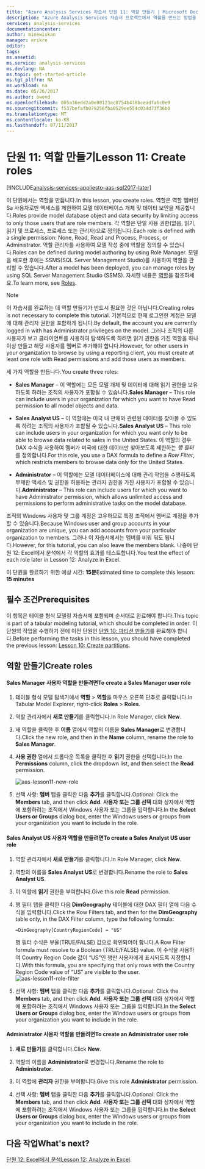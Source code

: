 ```yaml
---
title: "Azure Analysis Services 자습서 단원 11: 역할 만들기 | Microsoft Docs"
description: "Azure Analysis Services 자습서 프로젝트에서 역할을 만드는 방법을 설명합니다."
services: analysis-services
documentationcenter: 
author: minewiskan
manager: erikre
editor: 
tags: 
ms.assetid: 
ms.service: analysis-services
ms.devlang: NA
ms.topic: get-started-article
ms.tgt_pltfrm: NA
ms.workload: na
ms.date: 05/26/2017
ms.author: owend
ms.openlocfilehash: 085a36edd2a0e80123ac8754b438bceadfa6c0e9
ms.sourcegitcommit: f537befafb079256fba0529ee554c034d73f36b0
ms.translationtype: MT
ms.contentlocale: ko-KR
ms.lasthandoff: 07/11/2017
---
```

# <a name="lesson-11-create-roles"></a><span data-ttu-id="c7a32-103">단원 11: 역할 만들기</span><span class="sxs-lookup"><span data-stu-id="c7a32-103">Lesson 11: Create roles</span></span>

[!INCLUDE[analysis-services-appliesto-aas-sql2017-later](../../../includes/analysis-services-appliesto-aas-sql2017-later.md)]

<span data-ttu-id="c7a32-104">이 단원에서는 역할을 만듭니다.</span><span class="sxs-lookup"><span data-stu-id="c7a32-104">In this lesson, you create roles.</span></span> <span data-ttu-id="c7a32-105">역할은 역할 멤버인 Sa 사용자로만 액세스를 제한하여 모델 데이터베이스 개체 및 데이터 보안을 제공합니다.</span><span class="sxs-lookup"><span data-stu-id="c7a32-105">Roles provide model database object and data security by limiting access to only those users that are role members.</span></span> <span data-ttu-id="c7a32-106">각 역할은 단일 사용 권한(없음, 읽기, 읽기 및 프로세스, 프로세스 또는 관리자)으로 정의됩니다.</span><span class="sxs-lookup"><span data-stu-id="c7a32-106">Each role is defined with a single permission: None, Read, Read and Process, Process, or Administrator.</span></span> <span data-ttu-id="c7a32-107">역할 관리자를 사용하여 모델 작성 중에 역할을 정의할 수 있습니다.</span><span class="sxs-lookup"><span data-stu-id="c7a32-107">Roles can be defined during model authoring by using Role Manager.</span></span> <span data-ttu-id="c7a32-108">모델을 배포한 후에는 SSMS(SQL Server Management Studio)를 사용하여 역할을 관리할 수 있습니다.</span><span class="sxs-lookup"><span data-stu-id="c7a32-108">After a model has been deployed, you can manage roles by using SQL Server Management Studio (SSMS).</span></span> <span data-ttu-id="c7a32-109">자세한 내용은 [역할](https://docs.microsoft.com/sql/analysis-services/tabular-models/roles-ssas-tabular)을 참조하세요.</span><span class="sxs-lookup"><span data-stu-id="c7a32-109">To learn more, see [Roles](https://docs.microsoft.com/sql/analysis-services/tabular-models/roles-ssas-tabular).</span></span>
  
> [!NOTE]  
> <span data-ttu-id="c7a32-110">이 자습서를 완료하는 데 역할 만들기가 반드시 필요한 것은 아닙니다.</span><span class="sxs-lookup"><span data-stu-id="c7a32-110">Creating roles is not necessary to complete this tutorial.</span></span> <span data-ttu-id="c7a32-111">기본적으로 현재 로그인한 계정은 모델에 대해 관리자 권한을 포함하게 됩니다.</span><span class="sxs-lookup"><span data-stu-id="c7a32-111">By default, the account you are currently logged in with has Administrator privileges on the model.</span></span> <span data-ttu-id="c7a32-112">그러나 조직의 다른 사용자가 보고 클라이언트를 사용하여 탐색하도록 하려면 읽기 권한을 가진 역할을 하나 이상 만들고 해당 사용자를 멤버로 추가해야 합니다.</span><span class="sxs-lookup"><span data-stu-id="c7a32-112">However, for other users in your organization to browse by using a reporting client, you must create at least one role with Read permissions and add those users as members.</span></span>  
  
<span data-ttu-id="c7a32-113">세 가지 역할을 만듭니다.</span><span class="sxs-lookup"><span data-stu-id="c7a32-113">You create three roles:</span></span>  
  
-   <span data-ttu-id="c7a32-114">**Sales Manager** – 이 역할에는 모든 모델 개체 및 데이터에 대해 읽기 권한을 보유하도록 하려는 조직의 사용자가 포함될 수 있습니다.</span><span class="sxs-lookup"><span data-stu-id="c7a32-114">**Sales Manager** – This role can include users in your organization for which you want to have Read permission to all model objects and data.</span></span>  
  
-   <span data-ttu-id="c7a32-115">**Sales Analyst US** – 이 역할에는 미국 내 판매와 관련된 데이터를 찾아볼 수 있도록 하려는 조직의 사용자가 포함될 수 있습니다.</span><span class="sxs-lookup"><span data-stu-id="c7a32-115">**Sales Analyst US** – This role can include users in your organization for which you want only to be able to browse data related to sales in the United States.</span></span> <span data-ttu-id="c7a32-116">이 역할의 경우 DAX 수식을 사용하여 멤버가 미국에 대한 데이터만 찾아보도록 제한하는 *행 필터*를 정의합니다.</span><span class="sxs-lookup"><span data-stu-id="c7a32-116">For this role, you use a DAX formula to define a *Row Filter*, which restricts members to browse data only for the United States.</span></span>  
  
-   <span data-ttu-id="c7a32-117">**Administrator** – 이 역할에는 모델 데이터베이스에 대해 관리 작업을 수행하도록 무제한 액세스 및 권한을 허용하는 관리자 권한을 가진 사용자가 포함될 수 있습니다.</span><span class="sxs-lookup"><span data-stu-id="c7a32-117">**Administrator** – This role can include users for which you want to have Administrator permission, which allows unlimited access and permissions to perform administrative tasks on the model database.</span></span>  
  
<span data-ttu-id="c7a32-118">조직의 Windows 사용자 및 그룹 계정은 고유하므로 특정 조직에서 멤버로 계정을 추가할 수 있습니다.</span><span class="sxs-lookup"><span data-stu-id="c7a32-118">Because Windows user and group accounts in your organization are unique, you can add accounts from your particular organization to members.</span></span> <span data-ttu-id="c7a32-119">그러나 이 자습서에서는 멤버를 비워 둬도 됩니다.</span><span class="sxs-lookup"><span data-stu-id="c7a32-119">However, for this tutorial, you can also leave the members blank.</span></span> <span data-ttu-id="c7a32-120">나중에 단원 12: Excel에서 분석에서 각 역할의 효과를 테스트합니다.</span><span class="sxs-lookup"><span data-stu-id="c7a32-120">You test the effect of each role later in Lesson 12: Analyze in Excel.</span></span>  
  
<span data-ttu-id="c7a32-121">이 단원을 완료하기 위한 예상 시간: **15분**</span><span class="sxs-lookup"><span data-stu-id="c7a32-121">Estimated time to complete this lesson: **15 minutes**</span></span>  
  
## <a name="prerequisites"></a><span data-ttu-id="c7a32-122">필수 조건</span><span class="sxs-lookup"><span data-stu-id="c7a32-122">Prerequisites</span></span>  
<span data-ttu-id="c7a32-123">이 항목은 테이블 형식 모델링 자습서에 포함되며 순서대로 완료해야 합니다.</span><span class="sxs-lookup"><span data-stu-id="c7a32-123">This topic is part of a tabular modeling tutorial, which should be completed in order.</span></span> <span data-ttu-id="c7a32-124">이 단원의 작업을 수행하기 전에 이전 단원인 [단원 10: 파티션 만들기](../tutorials/aas-lesson-10-create-partitions.md)를 완료해야 합니다.</span><span class="sxs-lookup"><span data-stu-id="c7a32-124">Before performing the tasks in this lesson, you should have completed the previous lesson: [Lesson 10: Create partitions](../tutorials/aas-lesson-10-create-partitions.md).</span></span>  
  
## <a name="create-roles"></a><span data-ttu-id="c7a32-125">역할 만들기</span><span class="sxs-lookup"><span data-stu-id="c7a32-125">Create roles</span></span>  
  
#### <a name="to-create-a-sales-manager-user-role"></a><span data-ttu-id="c7a32-126">Sales Manager 사용자 역할을 만들려면</span><span class="sxs-lookup"><span data-stu-id="c7a32-126">To create a Sales Manager user role</span></span>  
  
1.  <span data-ttu-id="c7a32-127">테이블 형식 모델 탐색기에서 **역할** > **역할**을 마우스 오른쪽 단추로 클릭합니다.</span><span class="sxs-lookup"><span data-stu-id="c7a32-127">In Tabular Model Explorer, right-click **Roles** > **Roles**.</span></span>  
  
2.  <span data-ttu-id="c7a32-128">역할 관리자에서 **새로 만들기**를 클릭합니다.</span><span class="sxs-lookup"><span data-stu-id="c7a32-128">In Role Manager, click **New**.</span></span>  
  
3.  <span data-ttu-id="c7a32-129">새 역할을 클릭한 후 **이름** 열에서 역할의 이름을 **Sales Manager**로 변경합니다.</span><span class="sxs-lookup"><span data-stu-id="c7a32-129">Click the new role, and then in the **Name** column, rename the role to **Sales Manager**.</span></span>  
  
4.  <span data-ttu-id="c7a32-130">**사용 권한** 열에서 드롭다운 목록을 클릭한 후 **읽기** 권한을 선택합니다.</span><span class="sxs-lookup"><span data-stu-id="c7a32-130">In the **Permissions** column, click the dropdown list, and then select the **Read** permission.</span></span> 

    ![aas-lesson11-new-role](../tutorials/media/aas-lesson11-new-role.png) 
  
5.  <span data-ttu-id="c7a32-132">선택 사항: **멤버** 탭을 클릭한 다음 **추가**를 클릭합니다.</span><span class="sxs-lookup"><span data-stu-id="c7a32-132">Optional: Click the **Members** tab, and then click **Add**.</span></span> <span data-ttu-id="c7a32-133">**사용자 또는 그룹 선택** 대화 상자에서 역할에 포함하려는 조직에서 Windows 사용자 또는 그룹을 입력합니다.</span><span class="sxs-lookup"><span data-stu-id="c7a32-133">In the **Select Users or Groups** dialog box, enter the Windows users or groups from your organization you want to include in the role.</span></span>  
  
#### <a name="to-create-a-sales-analyst-us-user-role"></a><span data-ttu-id="c7a32-134">Sales Analyst US 사용자 역할을 만들려면</span><span class="sxs-lookup"><span data-stu-id="c7a32-134">To create a Sales Analyst US user role</span></span>  
  
1.  <span data-ttu-id="c7a32-135">역할 관리자에서 **새로 만들기**를 클릭합니다.</span><span class="sxs-lookup"><span data-stu-id="c7a32-135">In Role Manager, click **New**.</span></span>    
  
2.  <span data-ttu-id="c7a32-136">역할의 이름을 **Sales Analyst US**로 변경합니다.</span><span class="sxs-lookup"><span data-stu-id="c7a32-136">Rename the role to **Sales Analyst US**.</span></span>  
  
3.  <span data-ttu-id="c7a32-137">이 역할에 **읽기** 권한을 부여합니다.</span><span class="sxs-lookup"><span data-stu-id="c7a32-137">Give this role **Read** permission.</span></span>  
  
4.  <span data-ttu-id="c7a32-138">행 필터 탭을 클릭한 다음 **DimGeography** 테이블에 대한 DAX 필터 열에 다음 수식을 입력합니다.</span><span class="sxs-lookup"><span data-stu-id="c7a32-138">Click the Row Filters tab, and then for the **DimGeography** table only, in the DAX Filter column, type the following formula:</span></span>  
  
    ```Administrator
    =DimGeography[CountryRegionCode] = "US" 
    ```
    
    <span data-ttu-id="c7a32-139">행 필터 수식은 부울(TRUE/FALSE) 값으로 확인되어야 합니다.</span><span class="sxs-lookup"><span data-stu-id="c7a32-139">A Row Filter formula must resolve to a Boolean (TRUE/FALSE) value.</span></span> <span data-ttu-id="c7a32-140">이 수식을 사용하여 Country Region Code 값이 “US”인 행만 사용자에게 표시되도록 지정합니다.</span><span class="sxs-lookup"><span data-stu-id="c7a32-140">With this formula, you are specifying that only rows with the Country Region Code value of “US” are visible to the user.</span></span>  
    ![aas-lesson11-role-filter](../tutorials/media/aas-lesson11-role-filter.png) 
  
6.  <span data-ttu-id="c7a32-142">선택 사항: **멤버** 탭을 클릭한 다음 **추가**를 클릭합니다.</span><span class="sxs-lookup"><span data-stu-id="c7a32-142">Optional: Click the **Members** tab, and then click **Add**.</span></span> <span data-ttu-id="c7a32-143">**사용자 또는 그룹 선택** 대화 상자에서 역할에 포함하려는 조직에서 Windows 사용자 또는 그룹을 입력합니다.</span><span class="sxs-lookup"><span data-stu-id="c7a32-143">In the **Select Users or Groups** dialog box, enter the Windows users or groups from your organization you want to include in the role.</span></span>  
  
#### <a name="to-create-an-administrator-user-role"></a><span data-ttu-id="c7a32-144">Administrator 사용자 역할을 만들려면</span><span class="sxs-lookup"><span data-stu-id="c7a32-144">To create an Administrator user role</span></span>  
  
1.  <span data-ttu-id="c7a32-145">**새로 만들기**를 클릭합니다.</span><span class="sxs-lookup"><span data-stu-id="c7a32-145">Click **New**.</span></span>  
  
2.  <span data-ttu-id="c7a32-146">역할의 이름을 **Administrator**로 변경합니다.</span><span class="sxs-lookup"><span data-stu-id="c7a32-146">Rename the role to **Administrator**.</span></span>  
  
3.  <span data-ttu-id="c7a32-147">이 역할에 **관리자** 권한을 부여합니다.</span><span class="sxs-lookup"><span data-stu-id="c7a32-147">Give this role **Administrator** permission.</span></span>  
  
4.  <span data-ttu-id="c7a32-148">선택 사항: **멤버** 탭을 클릭한 다음 **추가**를 클릭합니다.</span><span class="sxs-lookup"><span data-stu-id="c7a32-148">Optional: Click the **Members** tab, and then click **Add**.</span></span> <span data-ttu-id="c7a32-149">**사용자 또는 그룹 선택** 대화 상자에서 역할에 포함하려는 조직에서 Windows 사용자 또는 그룹을 입력합니다.</span><span class="sxs-lookup"><span data-stu-id="c7a32-149">In the **Select Users or Groups** dialog box, enter the Windows users or groups from your organization you want to include in the role.</span></span> 
  
  
## <a name="whats-next"></a><span data-ttu-id="c7a32-150">다음 작업</span><span class="sxs-lookup"><span data-stu-id="c7a32-150">What's next?</span></span>
<span data-ttu-id="c7a32-151">[단원 12: Excel에서 분석](../tutorials/aas-lesson-12-analyze-in-excel.md)</span><span class="sxs-lookup"><span data-stu-id="c7a32-151">[Lesson 12: Analyze in Excel](../tutorials/aas-lesson-12-analyze-in-excel.md).</span></span>

  
  

